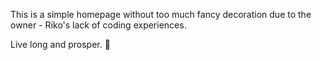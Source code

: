 This is a simple homepage without too much fancy decoration due to the owner - Riko's lack of coding experiences. 


Live long and prosper. 🖖